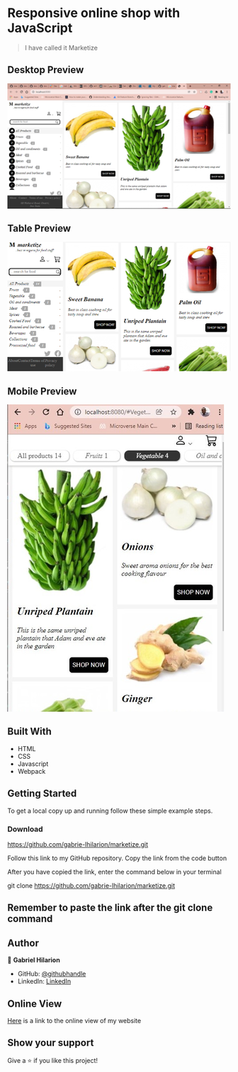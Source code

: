# Responsive online shop with JavaScript


> I have called it Marketize

## Desktop Preview
![screenshot](./images/desktop-1.png)

## Table Preview
![screenshot](./images/tablet-view.png)

## Mobile Preview
![screenshot](./images/marketise-mobile.jpg)

## Built With

- HTML
- CSS
- Javascript
- Webpack

## Getting Started

To get a local copy up and running follow these simple example steps.

### Download 
https://github.com/gabrie-lhilarion/marketize.git
 
Follow this link to my GitHub repository. Copy the link from the code button
 
After you have copied the link, enter the command below in your terminal
 
git clone https://github.com/gabrie-lhilarion/marketize.git

## Remember to paste the link after the git clone command 

## Author


👤 **Gabriel Hilarion**

- GitHub: [@githubhandle](https://github.com/gabrie-lhilarion)
- LinkedIn: [LinkedIn](https://www.linkedin.com/in/gabrielhilarion/)

## Online View

[Here]( https://gabrie-lhilarion.github.io/marketize/dist/) is a link to the online view of my website

## Show your support

Give a ⭐️ if you like this project!


